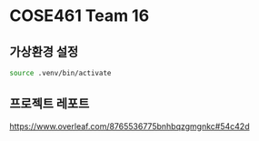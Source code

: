 # COSE461 Team 16

## 가상환경 설정

```bash
source .venv/bin/activate
```

## 프로젝트 레포트

https://www.overleaf.com/8765536775bnhbqzgmgnkc#54c42d
